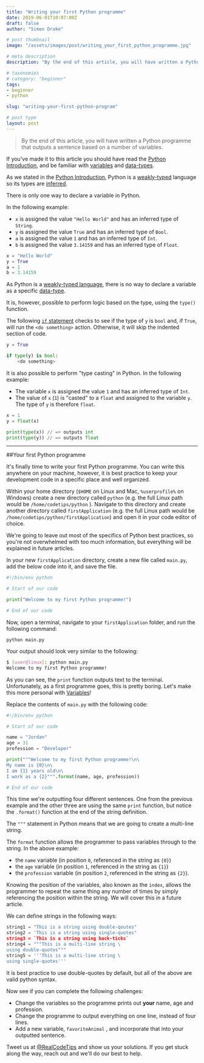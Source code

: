 ```yaml
---
title: "Writing your first Python programme"
date: 2019-06-01T10:07:00Z
draft: false
author: "Simon Drake"

# post thumbnail
image: "/assets/images/post/writing_your_first_python_programme.jpg"

# meta description
description: "By the end of this article, you will have written a Python program that outputs a sentence based on a number of variables."

# taxonomies
# category: "beginner"
tags:
- beginner
- python

slug: "writing-your-first-python-program"

# post type
layout: post
---
```



>By the end of this article, you will have written a Python programme that outputs a sentence based on a number of variables.

If you've made it to this article you should have read the [Python Introduction](https://www.codetips.co.uk/languages/python/python-introduction/), and be familiar with [variables](https://www.codetips.co.uk/beginner/what-is-a-variable/) and [data-types](https://www.codetips.co.uk/beginner/what-is-a-data-type/).

As we stated in the [Python Introduction](https://www.codetips.co.uk/languages/python/python-introduction/), Python is a [weakly-typed](https://www.codetips.co.uk/intermediate/translation-and-types/) language so its types are [inferred](https://www.codetips.co.uk/intermediate/translation-and-types/). 

There is only one way to declare a variable in Python.

In the following example:
* `x` is assigned the value `"Hello World"` and has an inferred type of `String`.
* `y` is assigned the value `True` and has an inferred type of `Bool`.
* `a` is assigned the value `1` and has an inferred type of `Int`.
* `b` is assigned the value `3.14159` and has an inferred type of `Float`.

```python
x = "Hello World"
y = True
a = 1
b = 3.14159
```



As Python is a [weakly-typed language](https://www.codetips.co.uk/intermediate/translation-and-types/), there is no way to declare a variable as a specific [data-type](https://www.codetips.co.uk/beginner/what-is-a-data-type/). 

It is, however, possible to perform logic based on the type, using the `type()` function. 

The following [`if` statement](https://www.codetips.co.uk/beginner/what-is-an-if-statement/) checks to see if the type of `y` is `bool` and, if `True`, will run the `<do something>` action. Otherwise, it will skip the indented section of code. 

```python
y = True

if type(y) is bool:
    <do something>
```

It is also possible to perform "type casting" in Python. In the following example:

* The variable `x` is assigned the value `1` and has an inferred type of `Int`.
* The value of `x` (`1`) is "casted" to a `float` and assigned to the variable `y`. The type of `y` is therefore `float`.

```python
x = 1
y = float(x)

print(type(x)) // => outputs int 
print(type(y)) // => outputs float
```

---

##Your first Python programme

It's finally time to write your first Python programme. You can write this anywhere on your machine, however, it is best practice to keep your development code in a specific place and well organized.

Within your home directory (`$HOME` on Linux and Mac, `%userprofile%` on Windows) create a new directory called `python` (e.g. the full Linux path would be `/home/codetips/python` ). Navigate to this directory and create another directory called `firstApplication` (e.g. the full Linux path would be `/home/codetips/python/firstApplication`) and open it in your code editor of choice.

We're going to leave out most of the specifics of Python best practices, so you're not overwhelmed with too much information, but everything will be explained in future articles.

In your new `firstApplication` directory, create a new file called `main.py`, add the below code into it, and save the file.

```python
#!/bin/env python

# Start of our code

print("Welcome to my first Python programme!")

# End of our code

```



Now, open a terminal, navigate to your `firstApplication` folder, and run the following command:

`python main.py`

Your output should look very similar to the following:

```bash
$ [user@linux]: python main.py
Welcome to my first Python programme!
```



As you can see, the `print` function outputs text to the terminal. Unfortunately, as a first programme goes, this is pretty boring. Let's make this more personal with [Variables](https://www.codetips.co.uk/beginner/what-is-a-variable/)!

Replace the contents of `main.py` with the following code:
```python
#!/bin/env python

# Start of our code

name = "Jordan"
age = 31
profession = "Developer"

print("""Welcome to my first Python programme!\n\
My name is {0}\n\
I am {1} years old\n\
I work as a {2}""".format(name, age, profession))

# End of our code
```



This time we're outputting four different sentences. One from the previous example and the other three are using the same `print` function, but notice the `.format()` function at the end of the string definition. 

The `"""` statement in Python means that we are going to create a multi-line string. 

The `format` function allows the programmer to pass variables through to the string. In the above example:

* the `name` variable (in position `0`, referenced in the string as `{0}`)
* the `age` variable (in position `1`, referenced in the string as `{1}`)
* the `profession` variable (in position `2`, referenced in the string as `{2}`).

Knowing the position of the variables, also known as the `index`, allows the programmer to repeat the same thing any number of times by simply referencing the position within the string. We will cover this in a future article.


We can define strings in the following ways:

```python
string1 = "This is a string using double-qoutes"
string2 = 'This is a string using single-quotes"
string3 = `This is a string using back-ticks`
string4 = """This is a multi-line string \
using double-quotes"""
string5 = '''This is a multi-line string \
using single-quotes'''
```



It is best practice to use double-quotes by default, but all of the above are valid python syntax.

Now see if you can complete the following challenges:

* Change the variables so the programme prints out **your** name, age and profession.
* Change the programme to output everything on one line, instead of four lines.
* Add a new variable, `favoriteAnimal` , and incorporate that into your outputted sentence. 

Tweet us at [@RealCodeTips](https://twitter.com/realcodetips) and show us your solutions. If you get stuck along the way, reach out and we'll do our best to help.





